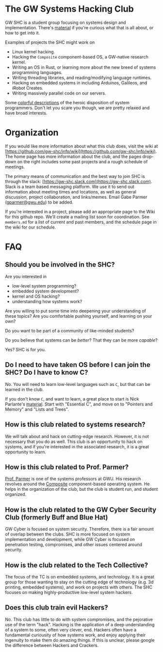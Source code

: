 The GW Systems Hacking Club
===========================

GW SHC is a student group focusing on systems design and implementation.
There's [material](http://www2.seas.gwu.edu/~gparmer/posts/2017-04-21-getting-into-systems.html) if you're curious what that is all about, or how to get into it.

Examples of projects the SHC might work on

- Linux kernel hacking.
- Hacking the `Composite` component-based OS, a GW-native research kernel.
- Writing an OS in Rust, or learning more about the new breed of systems programming languages.
- Writing threading libraries, and reading/modifying language runtimes.
- Hacking on embedded systems in including Arduinos, Galileos, and iRobot Creates.
- Writing massively parallel code on our servers.

Some [colorful descriptions](https://www.usenix.org/system/files/1311_05-08_mickens.pdf) of the heroic disposition of system programmers.
Don't let you scare you though, we are pretty relaxed and have broad interests.

Organization
============

If you would like more information about what this club does, visit the wiki at [https://github.com/gw-shc/info/wiki](https://github.com/gw-shc/info/wiki).  The home page has more information about the club, and the pages drop-down on the right includes some past projects and a rough schedule of meetings.  

The primary means of communication and the best way to join SHC is through the slack: [https://gw-shc.slack.com](https://gw-shc.slack.com).  Slack is a team based messaging platform.   We use it to send out information about meeting times and locations, as well as general discussion, project collaboration, and links/memes.  Email Gabe Parmer (gparmer@gwu.edu) to be added. 

If you're interested in a project, please add an appropriate page to the Wiki for this github repo.  We'll create a mailing list soon for coordination.  See `members.md` for a list of current and past members, and the schedule page in the wiki for our schedule.  

FAQ
===

Should you be involved in the SHC?
----------------------------------

Are you interested in

- low-level system programming?
- embedded system development?
- kernel and OS hacking?
- understanding how systems work?

Are you willing to put some time into deepening your understanding of these topics?  Are you comfortable pushing yourself, and learning on your own?

Do you want to be part of a community of like-minded students?

Do you believe that systems can be *better*?  That they can be more *capable*?

Yes?  SHC is for you.

Do I need to have taken OS before I can join the SHC?  Do I have to know C?
---------------------------------------------------------------------------

*No.*  You will need to learn low-level languages such as `C`, but that can be learned in the club.

If you don't know `C`, and want to learn, a great place to start is Nick Parlante's [material](http://cslibrary.stanford.edu/).  Start with "Essential C", and move on to "Pointers and Memory" and "Lists and Trees".

How is this club related to systems research?
---------------------------------------------

We will talk about and hack on cutting-edge research.  However, it is not necessary that you do as well.  This club is an opportunity to hack on systems, and if you're interested in the associated research, it is a great opportunity to learn.

How is this club related to Prof. Parmer?
-----------------------------------------

[Prof. Parmer](http://www.seas.gwu.edu/~gparmer/) is one of the systems professors at GWU.  His research revolves around the [Composite](http://composite.seas.gwu.edu) component-based operating system.  He helps in the organization of the club, but the club is student run, and student organized.

How is the club related to the GW Cyber Security Club (formerly Buff and Blue Hat)
----------------------------------------------------------------------------------

GW Cyber is focused on system security.  Therefore, there is a fair amount of overlap between the clubs.  SHC is more focused on system implementation and development, while GW Cyber is focused on penetration testing, compromises, and other issues centered around security.

How is the club related to the Tech Collective?
-----------------------------------------------

The focus of the TC is on embedded systems, and technology.  It is a great group for those wanting to stay on the cutting edge of technology (e.g. 3d printing, embedded systems), and work on projects with others.  The SHC focuses on making highly-productive low-level system hackers.

Does this club train evil Hackers?
----------------------------------

No.  This club has little to do with system compromises, and the pejorative use of the term "hack".  Hacking is the application of a deep understanding of a system to some, often very clever, end.  Hackers often have a fundamental curiousity of how systems work, and enjoy applying their ingenuity to make them do amazing things.  If this is unclear, please google the difference between Hackers and Crackers.
